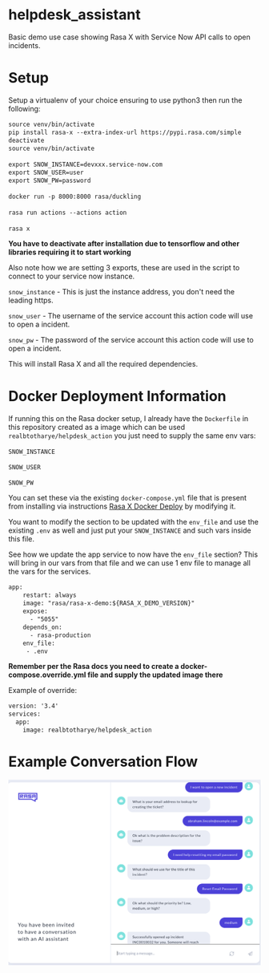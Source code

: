# helpdesk_assistant
Basic demo use case showing Rasa X with Service Now API calls to open incidents.

# Setup
Setup a virtualenv of your choice ensuring to use python3 then run the following:

```
source venv/bin/activate
pip install rasa-x --extra-index-url https://pypi.rasa.com/simple
deactivate
source venv/bin/activate

export SNOW_INSTANCE=devxxx.service-now.com
export SNOW_USER=user
export SNOW_PW=password

docker run -p 8000:8000 rasa/duckling

rasa run actions --actions action

rasa x
```
**You have to deactivate after installation due to tensorflow and other libraries requiring it to start working**

Also note how we are setting 3 exports, these are used in the script to connect to your service now instance.

`snow_instance` - This is just the instance address, you don't need the leading https.

`snow_user` - The username of the service account this action code will use to open a incident.

`snow_pw` - The password of the service account this action code will use to open a incident.

This will install Rasa X and all the required dependencies.

# Docker Deployment Information
If running this on the Rasa docker setup, I already have the `Dockerfile` in this repository created as a image which can be used `realbtotharye/helpdesk_action` you just need to supply the same env vars: 

`SNOW_INSTANCE`

`SNOW_USER`

`SNOW_PW`

You can set these via the existing `docker-compose.yml` file that is present from installing via instructions [Rasa X Docker Deploy](https://rasa.com/docs/rasa-x/deploy/#quick-installation) by modifying it.

You want to modify the section to be updated with the `env_file` and use the existing `.env` as well and just put your `SNOW_INSTANCE` and such vars inside this file.

See how we update the app service to now have the `env_file` section?  This will bring in our vars from that file and we can use 1 env file to manage all the vars for the services.


```
app:
    restart: always
    image: "rasa/rasa-x-demo:${RASA_X_DEMO_VERSION}"
    expose:
      - "5055"
    depends_on:
      - rasa-production
    env_file:
     - .env
```

**Remember per the Rasa docs you need to create a docker-compose.override.yml file and supply the updated image there**

Example of override:
```
version: '3.4'
services:
  app:
    image: realbtotharye/helpdesk_action
```

# Example Conversation Flow
![Rasa Screenshot](https://github.com/btotharye/helpdesk_assistant/blob/master/screenshots/demo_ss.png)
